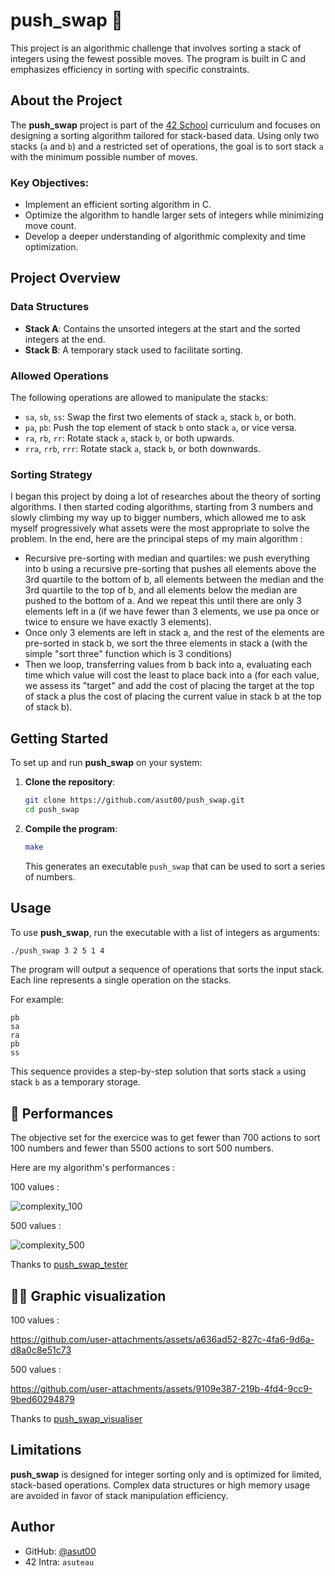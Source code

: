 # push_swap 🎯

This project is an algorithmic challenge that involves sorting a stack of integers using the fewest possible moves. The program is built in C and emphasizes efficiency in sorting with specific constraints.

## About the Project

The **push_swap** project is part of the [42 School](https://42.fr/) curriculum and focuses on designing a sorting algorithm tailored for stack-based data. Using only two stacks (`a` and `b`) and a restricted set of operations, the goal is to sort stack `a` with the minimum possible number of moves.

### Key Objectives:

- Implement an efficient sorting algorithm in C.
- Optimize the algorithm to handle larger sets of integers while minimizing move count.
- Develop a deeper understanding of algorithmic complexity and time optimization.

## Project Overview

### Data Structures

- **Stack A**: Contains the unsorted integers at the start and the sorted integers at the end.
- **Stack B**: A temporary stack used to facilitate sorting.

### Allowed Operations

The following operations are allowed to manipulate the stacks:

- `sa`, `sb`, `ss`: Swap the first two elements of stack `a`, stack `b`, or both.
- `pa`, `pb`: Push the top element of stack `b` onto stack `a`, or vice versa.
- `ra`, `rb`, `rr`: Rotate stack `a`, stack `b`, or both upwards.
- `rra`, `rrb`, `rrr`: Rotate stack `a`, stack `b`, or both downwards.

### Sorting Strategy

I began this project by doing a lot of researches about the theory of sorting algorithms. 
I then started coding algorithms, starting from 3 numbers and slowly climbing my way up to bigger numbers, which allowed me to ask myself progressively what assets were the most appropriate to solve the problem. In the end, here are the principal steps of my main algorithm :
- Recursive pre-sorting with median and quartiles: we push everything into b using a recursive pre-sorting that pushes all elements above the 3rd quartile to the bottom of b, all elements between the median and the 3rd quartile to the top of b, and all elements below the median are pushed to the bottom of a. And we repeat this until there are only 3 elements left in a (if we have fewer than 3 elements, we use pa once or twice to ensure we have exactly 3 elements).
- Once only 3 elements are left in stack a, and the rest of the elements are pre-sorted in stack b, we sort the three elements in stack a (with the simple "sort three" function which is 3 conditions)
- Then we loop, transferring values from b back into a, evaluating each time which value will cost the least to place back into a (for each value, we assess its "target" and add the cost of placing the target at the top of stack a plus the cost of placing the current value in stack b at the top of stack b).

## Getting Started

To set up and run **push_swap** on your system:

1. **Clone the repository**:
   ```bash
   git clone https://github.com/asut00/push_swap.git
   cd push_swap
   ```

2. **Compile the program**:
   ```bash
   make
   ```
   This generates an executable `push_swap` that can be used to sort a series of numbers.

## Usage

To use **push_swap**, run the executable with a list of integers as arguments:

```bash
./push_swap 3 2 5 1 4
```

The program will output a sequence of operations that sorts the input stack. Each line represents a single operation on the stacks.

For example:

```plaintext
pb
sa
ra
pb
ss
```

This sequence provides a step-by-step solution that sorts stack `a` using stack `b` as a temporary storage.

## 🏃 Performances

The objective set for the exercice was to get fewer than 700 actions to sort 100 numbers and fewer than 5500 actions to sort 500 numbers.

Here are my algorithm's performances :

100 values :

![complexity_100](https://github.com/asut00/Ecole42_Common-core_Push_swap/assets/146354882/4cc72932-7845-47fe-9f95-9b654f213daf)

500 values : 

![complexity_500](https://github.com/asut00/Ecole42_Common-core_Push_swap/assets/146354882/79ee79b4-d725-442c-bd08-1119e4289b65)


Thanks to [push_swap_tester](https://github.com/SimonCROS/push_swap_tester)

## 🧑‍🎨 Graphic visualization 

100 values :

https://github.com/user-attachments/assets/a636ad52-827c-4fa6-9d6a-d8a0c8e51c73

500 values : 

https://github.com/user-attachments/assets/9109e387-219b-4fd4-9cc9-9bed60294879

Thanks to [push_swap_visualiser](https://github.com/Niimphu/push_swap_visualiser)

## Limitations

**push_swap** is designed for integer sorting only and is optimized for limited, stack-based operations. Complex data structures or high memory usage are avoided in favor of stack manipulation efficiency.

## Author

- GitHub: [@asut00](https://github.com/asut00)  
- 42 Intra: `asuteau`

